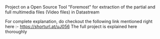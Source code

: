Project on a Open Source Tool "Foremost" for extraction of the partial and full multimedia files (Video files) in Datastream

For complete explanation, do checkout the following link mentioned right here :- https://shorturl.at/uJ056
The full project is explained here thoroughly
